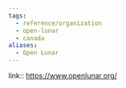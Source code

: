 ```yaml
---
tags:
  - reference/organization
  - open-lunar
  - canada
aliases:
  - Open Lunar
---
```

link:: https://www.openlunar.org/